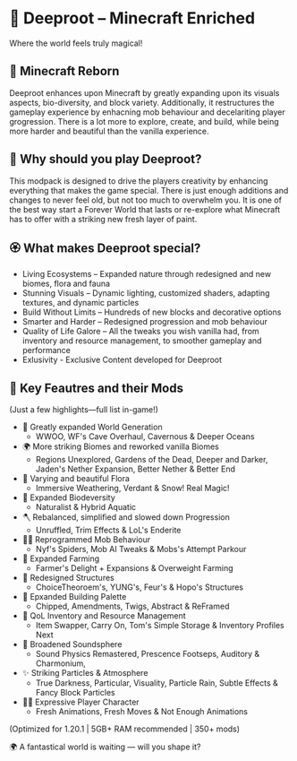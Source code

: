 # 🌳 Deeproot – Minecraft Enriched
Where the world feels truly magical!

## 🌱 Minecraft Reborn
Deeproot enhances upon Minecraft by greatly expanding upon its visuals aspects, bio-diversity, and block variety. Additionally, it restructures the gameplay experience by enhacning mob behaviour and decelariting player grogression. There is a lot more to explore, create, and build, while being more harder and beautiful than the vanilla experience.

## 🌺 Why should you play Deeproot?
This modpack is designed to drive the players creativity by enhancing everything that makes the game special. There is just enough additions and changes to never feel old, but not too much to overwhelm you. It is one of the best way start a Forever World that lasts or re-explore what Minecraft has to offer with a striking new fresh layer of paint.

## 🏵 What makes Deeproot special?
- Living Ecosystems – Expanded nature through redesigned and new biomes, flora and fauna
- Stunning Visuals – Dynamic lighting, customized shaders, adapting textures, and dynamic particles
- Build Without Limits – Hundreds of new blocks and decorative options
- Smarter and Harder – Redesigned progression and mob behaviour
- Quality of Life Galore – All the tweaks you wish vanilla had, from inventory and resource management, to smoother gameplay and performance
- Exlusivity - Exclusive Content developed for Deeproot

## 🧩 Key Feautres and their Mods
(Just a few highlights—full list in-game!)
- 🌄 Greatly expanded World Generation
  - WWOO, WF's Cave Overhaul, Cavernous & Deeper Oceans
- 🌍 More striking Biomes and reworked vanilla Biomes
  - Regions Unexplored, Gardens of the Dead, Deeper and Darker, Jaden's Nether Expansion, Better Nether & Better End
- 🌿 Varying and beautiful Flora
 	- Immersive Weathering, Verdant & Snow! Real Magic!
- 🦊 Expanded Biodeversity
  - Naturalist & Hybrid Aquatic
- 🪓 Rebalanced, simplified and slowed down Progression
  - Unruffled, Trim Effects & LoL's Enderite
- 🧟‍♂️ Reprogrammed Mob Behaviour
  - Nyf's Spiders, Mob AI Tweaks & Mobs's Attempt Parkour 
- 🥕 Expanded Farming
  - Farmer's Delight + Expansions & Overweight Farming
- 🏯 Redesigned Structures
  - ChoiceTheoroem's, YUNG's, Feur's & Hopo's Structures
- 🧱 Epxanded Building Palette
  - Chipped, Amendments, Twigs, Abstract & ReFramed
- 🧰 QoL Inventory and Resource Management
  - Item Swapper, Carry On, Tom's Simple Storage & Inventory Profiles Next
- 📣 Broadened Soundsphere
  - Sound Physics Remastered, Prescence Footseps, Auditory & Charmonium,
- ✨ Striking Particles & Atmosphere
  - True Darkness, Particular, Visuality, Particle Rain, Subtle Effects & Fancy Block Particles
- 🙍‍♂️ Expressive Player Character
  - Fresh Animations, Fresh Moves & Not Enough Animations

(Optimized for 1.20.1 | 5GB+ RAM recommended | 350+ mods)

🌍 A fantastical world is waiting — will you shape it?
